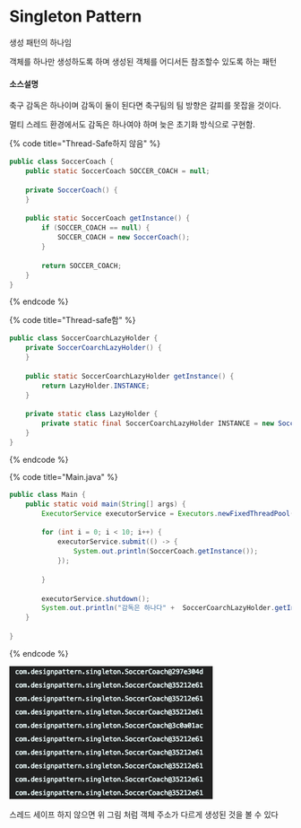 # Singleton Pattern

생성 패턴의 하나임 

객체를 하나만 생성하도록 하며 생성된 객체를 어디서든 참조할수 있도록 하는 패턴

#### 소스설명 

축구 감독은 하나이며 감독이 둘이 된다면 축구팀의 팀 방향은 갈피를 못잡을 것이다.

 멀티 스레드 환경에서도 감독은 하나여야 하며 늦은 초기화 방식으로 구현함.

{% code title="Thread-Safe하지 않음" %}
```java
public class SoccerCoach {
	public static SoccerCoach SOCCER_COACH = null;

	private SoccerCoach() {
	}

	public static SoccerCoach getInstance() {
		if (SOCCER_COACH == null) {
			SOCCER_COACH = new SoccerCoach();
		}

		return SOCCER_COACH;
	}
}
```
{% endcode %}

{% code title="Thread-safe함" %}
```java
public class SoccerCoarchLazyHolder {
	private SoccerCoarchLazyHolder() {
	}

	public static SoccerCoarchLazyHolder getInstance() {
		return LazyHolder.INSTANCE;
	}

	private static class LazyHolder {
		private static final SoccerCoarchLazyHolder INSTANCE = new SoccerCoarchLazyHolder();
	}
}
```
{% endcode %}

{% code title="Main.java" %}
```java
public class Main {
	public static void main(String[] args) {
		ExecutorService executorService = Executors.newFixedThreadPool(10);

		for (int i = 0; i < 10; i++) {
			executorService.submit(() -> {
				System.out.println(SoccerCoach.getInstance());
			});

		}

		executorService.shutdown();
		System.out.println("감독은 하나다" +  SoccerCoarchLazyHolder.getInstance());
	}

}
```
{% endcode %}

![Thread-Safe&#xD558;&#xC9C0; &#xC54A;&#xAC8C; Singleton&#xAD6C;&#xD604;](../../../.gitbook/assets/2019-10-30-12.06.22.png)

스레드 세이프 하지 않으면 위 그림 처럼 객체 주소가 다르게 생성된 것을 볼 수 있다




